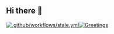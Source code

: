 ## Hi there 👋

[![.github/workflows/stale.yml](https://github.com/THEWWWTHING-MANAGEMENT/.github/actions/workflows/stale.yml/badge.svg)](https://github.com/THEWWWTHING-MANAGEMENT/.github/actions/workflows/stale.yml)[![Greetings](https://github.com/THEWWWTHING-MANAGEMENT/.github/actions/workflows/greetings.yml/badge.svg?branch=main)](https://github.com/THEWWWTHING-MANAGEMENT/.github/actions/workflows/greetings.yml)
<!--

**Here are some ideas to get you started:**

🙋‍♀️ A short introduction - what is your organization all about?
🌈 Contribution guidelines - how can the community get involved?
👩‍💻 Useful resources - where can the community find your docs? Is there anything else the community should know?
🍿 Fun facts - what does your team eat for breakfast?
🧙 Remember, you can do mighty things with the power of [Markdown](https://docs.github.com/github/writing-on-github/getting-started-with-writing-and-formatting-on-github/basic-writing-and-formatting-syntax)
-->
